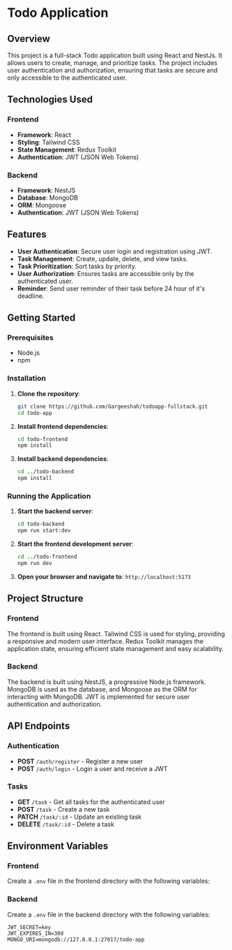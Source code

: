 # Todo Application

## Overview

This project is a full-stack Todo application built using React and NestJs. It allows users to create, manage, and prioritize tasks. The project includes user authentication and authorization, ensuring that tasks are secure and only accessible to the authenticated user.

## Technologies Used

### Frontend
- **Framework**: React
- **Styling**: Tailwind CSS
- **State Management**: Redux Toolkit
- **Authentication**: JWT (JSON Web Tokens)


### Backend
- **Framework**: NestJS
- **Database**: MongoDB
- **ORM**: Mongoose
- **Authentication**: JWT (JSON Web Tokens)

## Features

- **User Authentication**: Secure user login and registration using JWT.
- **Task Management**: Create, update, delete, and view tasks.
- **Task Prioritization**: Sort tasks by priority.
- **User Authorization**: Ensures tasks are accessible only by the authenticated user.
- **Reminder**: Send user reminder of their task before 24 hour of it's deadline.

## Getting Started

### Prerequisites

- Node.js
- npm 

### Installation

1. **Clone the repository**:
    ```bash
    git clone https://github.com/Gargeeshah/todoapp-fullstack.git
    cd todo-app
    ```

2. **Install frontend dependencies**:
    ```bash
    cd todo-frontend
    npm install
    ```

3. **Install backend dependencies**:
    ```bash
    cd ../todo-backend
    npm install
    ```

### Running the Application

1. **Start the backend server**:
    ```bash
    cd todo-backend
    npm run start:dev
    ```

2. **Start the frontend development server**:
    ```bash
    cd ../todo-frontend
    npm run dev
    ```

3. **Open your browser and navigate to**: `http://localhost:5173`

## Project Structure

### Frontend

The frontend is built using React. Tailwind CSS is used for styling, providing a responsive and modern user interface. 
Redux Toolkit manages the application state, ensuring efficient state management and easy scalability.

### Backend

The backend is built using NestJS, a progressive Node.js framework. MongoDB is used as the database, and Mongoose as the ORM for interacting with MongoDB. 
JWT is implemented for secure user authentication and authorization.


## API Endpoints

### Authentication
- **POST** `/auth/register` - Register a new user
- **POST** `/auth/login` - Login a user and receive a JWT

### Tasks
- **GET** `/task` - Get all tasks for the authenticated user
- **POST** `/task` - Create a new task
- **PATCH** `/task/:id` - Update an existing task
- **DELETE** `/task/:id` - Delete a task

## Environment Variables

### Frontend

Create a `.env` file in the frontend directory with the following variables:

### Backend

Create a `.env` file in the backend directory with the following variables:

```
JWT_SECRET=key
JWT_EXPIRES_IN=30d
MONGO_URI=mongodb://127.0.0.1:27017/todo-app
```






